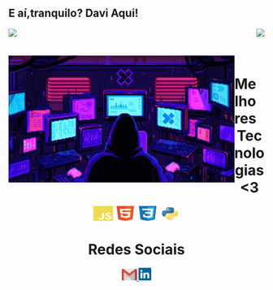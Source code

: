 ## E aí,tranquilo? Davi Aqui!

<div>
    <img  height="180em" src="https://github-readme-stats.vercel.app/api?username=DaviHuene&show_icons=true&theme=midnight-purple&include_all_commits=true&count_private=true"/>
     <img align="right" height="180em" src="https://github-readme-stats.vercel.app/api/top-langs/?username=DaviHuene&layout=compact&langs_count=16&theme=midnight-purple"/>


</div>
<br>

<div  align="center"> 
  <div style="display: inline_block"><br>
    <img align="left" height="250" alt="coding-time" src="pixels-neon.gif">
    <h1 align="center">Melhores Tecnologias <3</h1>
    <img align="center" height="30" width="40" alt="js-icon"  src="https://raw.githubusercontent.com/devicons/devicon/master/icons/javascript/javascript-plain.svg">
    <img align="center" height="30" width="40" alt="html-icon" src="https://raw.githubusercontent.com/devicons/devicon/master/icons/html5/html5-original.svg">
    <img align="center" height="30" width="40" alt="css-icon" src="https://raw.githubusercontent.com/devicons/devicon/master/icons/css3/css3-original.svg">
     <img align="center" height="30" width="40" alt="python-icon" src="https://raw.githubusercontent.com/devicons/devicon/master/icons/python/python-original.svg">

</div>
    
  
  <h1 align="center">Redes Sociais</h1>
    <a href = "mailto: daviangelohuene2021@gmail.com">
      <img width="30" src="gmail.svg">
    </a>
    <a href = "https://www.linkedin.com/in/davi-ângelo-martins-paes-huene-b41031208/">
      <img width="25" src="linkedin.svg">
    </a>
   
</div>
  

